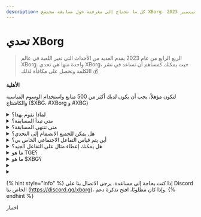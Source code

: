 ```yaml
---
description: كل ما تحتاج إلى معرفته حول مسابقة مجتمع XBorg. قادمة في سبتمبر 2023
---
```


# تحدي XBorg

> الربع الرابع من عام 2023 يقدم العديد من الأحداث التي تغير اللعبة في عالم XBorg. واحدة منها هي تحدي XBorg، حيث يمكنك كمساهم أن تساعد في نشر الكلمة وتحصل على مكافأة لذلك! 💰

**الأهلية**

لتكون مؤهلاً، يجب أن يكون لديك أكثر من 500 متابع واستخدام الوسوم المناسبة والكاشتاج ($XBG، #XBorg و #XBG)

<details>

<summary>لماذا نقوم بهذا؟</summary>

هدفنا هو زيادة الوعي حول XBorg مع عرض مجتمعنا الرائع، ومنتجاتنا، والرمز المميز. تنظيم مسابقة هو الطريقة التي اخترناها لتعزيز تجربة ممتعة وتعاونية.

</details>

<details>

<summary>متى تبدأ المسابقة؟</summary>

من المخطط أن تبدأ المسابقة في الأول من سبتمبر أو الثلاثين من سبتمبر، 2023، بناءً على تقدمنا.

</details>

<details>

<summary>متى تنتهي المسابقة؟</summary>

سوف تنتهي المسابقة بعد أسبوعين من حدث إنشاء الرمز المميز ([TGE](./#what-is-a-tge))، وسيتم الإعلان عن التاريخ الخاص به في وقت لاحق.

</details>

<details>

<summary>هل يمكن للجميع الانضمام إلى التحدي؟</summary>

التحدي مفتوح للجميع، ولكن سيتم فقط احتساب نقاطك إذا كان لديك على الأقل 500 متابع على تويتر.

</details>

<details>

<summary>أين يتم قياس التفاعل الاجتماعي الخاص بي؟</summary>

تجمع LunarCrush البيانات مباشرة من تويتر، مما يتيح لنا استخراج وتحليل هذه المعلومات. وبالتالي، نركز حصريًا على قياس التفاعل الخاص بك على تويتر. يرجى العلم أن التفاعلات على منصات التواصل الاجتماعي الأخرى لا يتم أخذها في الاعتبار. لمزيد من الإشراف، قم بزيارة [https://lunarcrush.com/faq.](https://lunarcrush.com/faq.)

</details>

<details>

<summary>هل يمكنك إعطاء مثال على التفاعل الجيد؟</summary>

يتضمن التفاعل الفعال إنشاء محتوى جذاب باستخدام الوسوم، والكاشتاج، والرموز التعبيرية. للحصول على مزيد من التوجيه، يمكنك الرجوع إلى دليل أفضل الممارسات الشامل لدينا: {LINK}

</details>

<details>

<summary>ما هو TGE؟</summary>

TGE هو اختصار لـ "Token Generation Event"، وهو مصطلح يستخدم بشكل أساسي في قطاعات البلوكشين والعملات المشفرة.

**ماذا يحدث خلال TGE؟**&#x20;

يتضمن TGE إنشاء وتوزيع عملة مشفرة جديدة أو رمز مميز للمشاركين المبكرين، عادة لجمع الأموال لمشروع جديد. يتضمن هذا العملية تخصيص الشركة أو المنظمة الصادرة لعدد محدد من الرموز للمؤيدين أو المستثمرين الأوليين.

**كيف يختلف TGE عن ICO؟**&#x20;

بينما يعد كل من TGEs و ICOs (Initial Coin Offerings) طرقًا لجمع التبرعات باستخدام الرموز، يتم استخدام الألفاظ أحيانًا بشكل قابل للتبادل. ومع ذلك، يفضل الأشخاص الداخليين في الصناعة غالبًا "TGE" لأنه يسلط الضوء على إنشاء وتوزيع الرموز، بدلاً من جانب "العرض" أو البيع.

</details>

<details>

<summary>ما هو $XBG؟</summary>

[$XBG](../../06-or-token/xbg.md) هو رمز رقمي مرتبط بمشروع XBorg.

</details>

<details>

<summary></summary>



</details>

<details>

<summary></summary>



</details>

{% hint style="info" %}
إذا كنت بحاجة إلى مساعدة، يرجى الاتصال بنا على Discord الخاص بنا (https://discord.gg/xborg)، وإذا كان مطلوبًا، افتح تذكرة دعم.
{% endhint %}

اختبار
